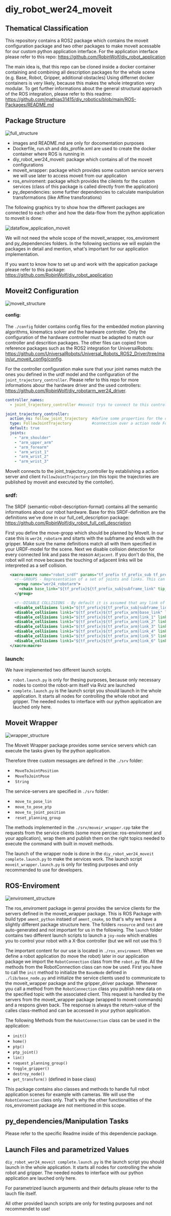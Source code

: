 # diy_robot_wer24_moveit

## Thematical Classification
This repository contains a ROS2 package which contains the moveit configuration package and two other packages to make moveit acessable for our custom python application interface.
For the application interface please refer to this repo: https://github.com/RobinWolf/diy_robot_application


The main idea is, that this repo can be cloned inside a docker container containing and combining all description packages for the whole scene (e.g. Base, Robot, Gripper, additional obstacles)
Using differnet docker containers is very likely, because this makes the whole integration very modular. To get further informations about the general structural approach of the ROS integration, please refer to this readme: https://github.com/mathias31415/diy_robotics/blob/main/ROS-Packages/README.md

## Package Structure

![full_structure](images/full_package_files.png)

- images and README.md are only for docomentation purposes
- Dockerfile, run.sh and dds_profile.xml are used to create the docker container where ROS is running in
- diy_robot_wer24_moveit: package which contains all of the moveit configurations
- moveit_wrapper: package which provides some custom service servers we will use later to access moveit from our application
- ros_enviroment: package which provides the cileints for the custom services (class of this package is called directly from the application)
- py_dependencies: some further dependencies to calculate manipulation transformations (like Affine transforations)

The following graphics try to show how the different packages are connected to each other and how the data-flow from the python application to moveit is done:

![dataflow_application_moveit](images/dataflow_new.png)

We will not need the whole scope of the moveit_wrapper, ros_enviroment and py_dependencies folders. In the following sections we will explain the packages in detail and mention, what's important for our application implementation.

If you want to know how to set up and work with the appication package please refer to this package: https://github.com/RobinWolf/diy_robot_application

## Moveit2 Configuration
![moveit_structure](images/moveit_files.png)

#### config:

The ````./config```` folder contains config files for the embedded motion planning algorithms, kinematics solver and the hardware controller.
Only the configuration of the hardware controller must be adapted to match our controller and descrition packages. The other files can copied from reference packages such as the ROS2 integration for UniversalRobots: https://github.com/UniversalRobots/Universal_Robots_ROS2_Driver/tree/main/ur_moveit_config/config.

For the controller configuration make sure that your joint names match the ones you defined in the urdf model and the configuration of the ````joint_trajectory_controller````. Please refer to this repo for more informations abour the hardware driver and the used controllers: https://github.com/RobinWolf/diy_robotarm_wer24_driver.


```yaml
controller_names:
  - joint_trajectory_controller #moveit trys to connect to this controller defined inside the driver package (hardware interface side)

joint_trajectory_controller:
  action_ns: follow_joint_trajectory  #define some properties for the connection between hardware interface and moveit
  type: FollowJointTrajectory         #connection over a action node FollowJointTrajectory with specified namespace
  default: true
  joints:
    - "arm_shoulder"
    - "arm_upper_arm"
    - "arm_forearm"
    - "arm_wrist_1"
    - "arm_wrist_2"
    - "arm_wrist_3"
```
MoveIt connects to the joint_trajectory_controller by establishing a action server and client ````FollowJointTrajectory```` (on this topic the trajectories are published by moveit and executed by the contoller).

### srdf:

The SRDF (semantic-robot-description-format) contains all the semantic informations about our robot hardware. Base for this SRDF-definition are the definitions we've done in our full_cell_description package: https://github.com/RobinWolf/diy_robot_full_cell_description

First you define the move-gropp which should be planned by MoveIt. In our case this is ````wer24_robotarm```` and sitarts with the subframe and ends with the gripper. Make sure the name definitions match all with them specified in your URDF-model for the scene.
Next we disable collision detection for every connected link and pass the reason ````Adjacent````. If you don't do this, the robot will not move becaues the touching of adjacent links will be interpreted as a self collision.
 

```xml
  <xacro:macro name="robot_srdf" params="tf_prefix tf_prefix_sub tf_prefix_arm tf_prefix_grip">
    <!--GROUPS - Representation of a set of joints and links. This can be useful for specifying DOF to plan for, defining arms, end effectors, etc-->
    <group name="wer24_robotarm">
      <chain base_link="${tf_prefix}${tf_prefix_sub}subframe_link" tip_link="${tf_prefix}${tf_prefix_grip}base_link" />
    </group>

    <!--DISABLE COLLISIONS - By default it is assumed that any link of the robot could potentially come into collision with any other link in the robot. This tag disables collision checking between a specified pair of links. -->
    <disable_collisions link1="${tf_prefix}${tf_prefix_sub}subframe_link" link2="${tf_prefix}arm_base_link" reason="Adjacent" />
    <disable_collisions link1="${tf_prefix}${tf_prefix_arm}base_link" link2="${tf_prefix}${tf_prefix_arm}link_1" reason="Adjacent" />
    <disable_collisions link1="${tf_prefix}${tf_prefix_arm}link_1" link2="${tf_prefix}${tf_prefix_arm}link_2" reason="Adjacent" />
    <disable_collisions link1="${tf_prefix}${tf_prefix_arm}link_2" link2="${tf_prefix}${tf_prefix_arm}link_3" reason="Adjacent" />
    <disable_collisions link1="${tf_prefix}${tf_prefix_arm}link_3" link2="${tf_prefix}${tf_prefix_arm}link_4" reason="Adjacent" />
    <disable_collisions link1="${tf_prefix}${tf_prefix_arm}link_4" link2="${tf_prefix}${tf_prefix_arm}link_5" reason="Adjacent" />
    <disable_collisions link1="${tf_prefix}${tf_prefix_arm}link_5" link2="${tf_prefix}${tf_prefix_arm}link_6" reason="Adjacent" />
    <disable_collisions link1="${tf_prefix}${tf_prefix_arm}link_6" link2="${tf_prefix}${tf_prefix_grip}base_link" reason="Adjacent" />
  </xacro:macro>
```
### launch:
We have implemented two different launch scripts.

- ````robot.launch.py```` is only for thesing purposes, because only necessary nodes to control the robot-arm itself via Rviz are launched
- ````complete.launch.py```` is the launch script you should launch in the whole application. It starts all nodes for controlling the whole robot and gripper. The needed nodes to interface with our python application are lauched only here. 

## Moveit Wrapper

![wrapper_structure](images/wrapper_files.png)

The Moveit Wrapper package provides some service servers which can execute the tasks given by the python application. 

Therefore three custom messages are defined in the ````./srv```` folder:

- ```` MoveToJointPosition````
- ```` MoveToJointPose````
- ```` String````

The service-servers are specified in ````./srv```` folder:

- ```` move_to_pose_lin````
- ```` move_to_pose_ptp````
- ```` move_to_joint_position````
- ```` reset_planning_group````

The methods implemented in the ````./srv/moveir_wrapper.cpp```` take the requests from the service clients (some more percise: ros-enviroment and your application), wrap them and publish them on the right topics needed to execute the command with built in moveit methods.

The launch of the wrapper node is done in the ````diy_robot_wer24_moveit complete.launch.py```` to make the services work.
The launch script ````moveit_wrapper.launch.py```` is only for testing purposes and only recommended to use for developers.

## ROS-Enviroment

![enviroment_structure](images/enviroment_files.png)

The ros_enviroment package in genral provides the service clients for the servers defined in the moveit_wrapper package. This is ROS Package with build type ````ament_python```` instaed of ````ament_cmake````, so that's why we have a slightly different package structure here.
The folders ````resource```` and ````test```` are auto-generated and not important for us in the following.
The ````launch```` folder contains two different launch scripts to launch a ````joy-node```` which enables you to control your robot with a X-Box controller (but we will not use this !)

The important content for our use is located in ````./ros_enviroment````. 
When we define a robot application (to move the robot) later in our application package we import the ````RobotConnection```` class from the ````robot.py```` file. All the methods from the RobotConnection class can now be used. 
First you have to call the ````init```` method to initialize the ````BaseNode```` defined in ````./lib/base_node.py```` and initialize the service clients used to communicate to the moveit_wrapper package and the gripper_driver package.
Whenever you call a method from the ````RobotConnection```` class you publish new data on the specified topic with the associated client. This request is handled by the servers from the moveit_wrapper package (wrapped to moveit commands) and a respons given back. The response is always the return-value of the calles class-method and can be accessed in your python application.

The following Methods from the ````RobotConnection```` class can  be used in the application:

- ````init()````
- ````home()````
- ````ptp()````
- ````ptp_joint()````
- ````lin()````
- ````request_planning_group()````
- ````toggle_gripper()````
- ````destroy_node()````
- ````get_transform()```` (defined in base class)

This package contains also classes and methods to handle full robot application scenes for example with cameras. We will use the ````RobotConnection```` class only. That's why the other functionalities of the ros_enviroment package are not mentioned in this scope.

## py_dependencies/Manipulation Tasks

Please refer to the specific Readme inside of this dependencie package. 
  
## Launch Files and parametrized Values

````diy_robot_wer24_moveit complete.launch.py```` is the launch script you should launch in the whole application. It starts all nodes for controlling the whole robot and gripper. The needed nodes to interface with our python application are lauched only here.

For parametrized launch arguments and their defaults please refer to the lauch file itself. 

All other provided launch scripts are only for testing purposes and not recommendet to use!
